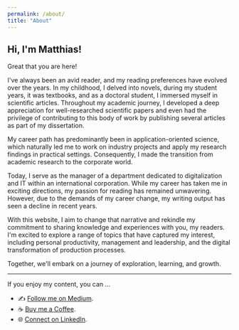```yaml
---
permalink: /about/
title: "About"
---
```


## Hi, I'm Matthias!

Great that you are here!

I've always been an avid reader, and my reading preferences have evolved over the years. In my childhood, I delved into novels, during my student years, it was textbooks, and as a doctoral student, I immersed myself in scientific articles. Throughout my academic journey, I developed a deep appreciation for well-researched scientific papers and even had the privilege of contributing to this body of work by publishing several articles as part of my dissertation.

My career path has predominantly been in application-oriented science, which naturally led me to work on industry projects and apply my research findings in practical settings. Consequently, I made the transition from academic research to the corporate world.

Today, I serve as the manager of a department dedicated to digitalization and IT within an international corporation. While my career has taken me in exciting directions, my passion for reading has remained unwavering. However, due to the demands of my career change, my writing output has seen a decline in recent years.

With this website, I aim to change that narrative and rekindle my commitment to sharing knowledge and experiences with you, my readers. I'm excited to explore a range of topics that have captured my interest, including personal productivity, management and leadership, and the digital transformation of production processes.

Together, we'll embark on a journey of exploration, learning, and growth.

---

If you enjoy my content, you can ...
- ✍️ [Follow me on Medium](https://medium.com/@matthiaskarner).
- ☕ [Buy me a Coffee](https://www.buymeacoffee.com/matthiaskarner).
- 🌐 [Connect on LinkedIn](https://www.linkedin.com/in/matthiaskarner/).